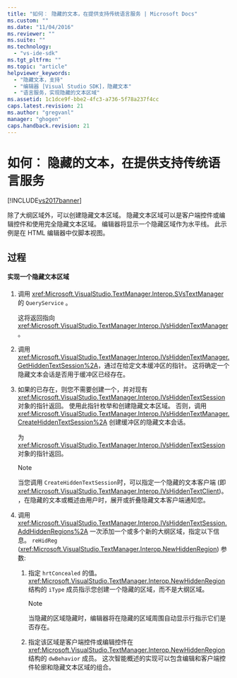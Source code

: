 ```yaml
---
title: "如何︰ 隐藏的文本，在提供支持传统语言服务 | Microsoft Docs"
ms.custom: ""
ms.date: "11/04/2016"
ms.reviewer: ""
ms.suite: ""
ms.technology: 
  - "vs-ide-sdk"
ms.tgt_pltfrm: ""
ms.topic: "article"
helpviewer_keywords: 
  - "隐藏文本，支持"
  - "编辑器 [Visual Studio SDK]，隐藏文本"
  - "语言服务，实现隐藏的文本区域"
ms.assetid: 1c1dce9f-bbe2-4fc3-a736-5f78a237f4cc
caps.latest.revision: 21
ms.author: "gregvanl"
manager: "ghogen"
caps.handback.revision: 21
---
```

# 如何︰ 隐藏的文本，在提供支持传统语言服务
[!INCLUDE[vs2017banner](../../code-quality/includes/vs2017banner.md)]

除了大纲区域外，可以创建隐藏文本区域。  隐藏文本区域可以是客户端控件或编辑控件和使用完全隐藏文本区域。  编辑器将显示一个隐藏区域作为水平线。  此示例是在 HTML 编辑器中仅脚本视图。  
  
## 过程  
  
#### 实现一个隐藏文本区域  
  
1.  调用 <xref:Microsoft.VisualStudio.TextManager.Interop.SVsTextManager>的 `QueryService` 。  
  
     这将返回指向 <xref:Microsoft.VisualStudio.TextManager.Interop.IVsHiddenTextManager>。  
  
2.  调用 <xref:Microsoft.VisualStudio.TextManager.Interop.IVsHiddenTextManager.GetHiddenTextSession%2A>，通过在给定文本缓冲区的指针。  这将确定一个隐藏文本会话是否用于缓冲区已经存在。  
  
3.  如果的已存在，则您不需要创建一个，并对现有 <xref:Microsoft.VisualStudio.TextManager.Interop.IVsHiddenTextSession> 对象的指针返回。  使用此指针枚举和创建隐藏文本区域。  否则，调用 <xref:Microsoft.VisualStudio.TextManager.Interop.IVsHiddenTextManager.CreateHiddenTextSession%2A> 创建缓冲区的隐藏文本会话。  
  
     为 <xref:Microsoft.VisualStudio.TextManager.Interop.IVsHiddenTextSession> 对象的指针返回。  
  
    > [!NOTE]
    >  当您调用 `CreateHiddenTextSession`时，可以指定一个隐藏的文本客户端 \(即 <xref:Microsoft.VisualStudio.TextManager.Interop.IVsHiddenTextClient>\)。  ，在隐藏的文本或概述由用户时，展开或折叠隐藏文本客户端通知您。  
  
4.  调用 <xref:Microsoft.VisualStudio.TextManager.Interop.IVsHiddenTextSession.AddHiddenRegions%2A> 一次添加一个或多个新的大纲区域，指定以下信息。 `reHidReg` \(<xref:Microsoft.VisualStudio.TextManager.Interop.NewHiddenRegion>\) 参数:  
  
    1.  指定 `hrtConcealed` 的值。 <xref:Microsoft.VisualStudio.TextManager.Interop.NewHiddenRegion> 结构的 `iType` 成员指示您创建一个隐藏的区域，而不是大纲区域。  
  
        > [!NOTE]
        >  当隐藏的区域隐藏时，编辑器将在隐藏的区域周围自动显示行指示它们是否存在。  
  
    2.  指定该区域是客户端控件或编辑控件在 <xref:Microsoft.VisualStudio.TextManager.Interop.NewHiddenRegion> 结构的 `dwBehavior` 成员。  这次智能概述的实现可以包含编辑和客户端控件轮廓和隐藏文本区域的组合。